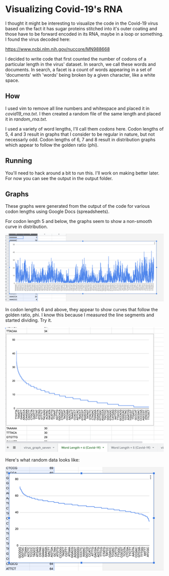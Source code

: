 # Visualizing Covid-19's RNA 
I thought it might be interesting to visualize the code in the Covid-19 virus based on the fact it has sugar proteins stitched into it's outer coating and those have to be forward encoded in its RNA, maybe in a loop or something. I found the virus decoded here:

https://www.ncbi.nlm.nih.gov/nuccore/MN988668

I decided to write code that first counted the number of codons of a particular length in the virus' dataset. In search, we call these words and documents. In search, a facet is a count of words appearing in a set of 'documents' with 'words' being broken by a given character, like a white space.

## How
I used vim to remove all line numbers and whitespace and placed it in *covid19_rna.txt*. I then created a random file of the same length and placed it in *random_rna.txt*.

I used a variety of word lengths, I'll call them *codons* here. Codon lengths of 5, 4 and 3 result in graphs that I consider to be regular in nature, but not necessarly odd. Codon lengths of 6, 7 and 8 result in distribution graphs which appear to follow the golden ratio (phi).

## Running
You'll need to hack around a bit to run this. I'll work on making better later. For now you can see the output in the output folder.

## Graphs
These graphs were generated from the output of the code for various codon lengths using Google Docs (spreadsheets).

For codon length 5 and below, the graphs seem to show a non-smooth curve in distribution. 

![word length is 5](https://github.com/kordless/covid19_viz/blob/master/pics/unsorted_virus_graph_six.png?raw=true)

In codon lengths 6 and above, they appear to show curves that follow the golden ratio, phi. I know this because I measured the line segments and started dividing. Try it.

![word length is 6](https://github.com/kordless/covid19_viz/blob/master/pics/virus_graph_six.png?raw=true)

Here's what random data looks like:

![random data - word length is 6](https://github.com/kordless/covid19_viz/blob/master/pics/random_graph.png?raw=true)
